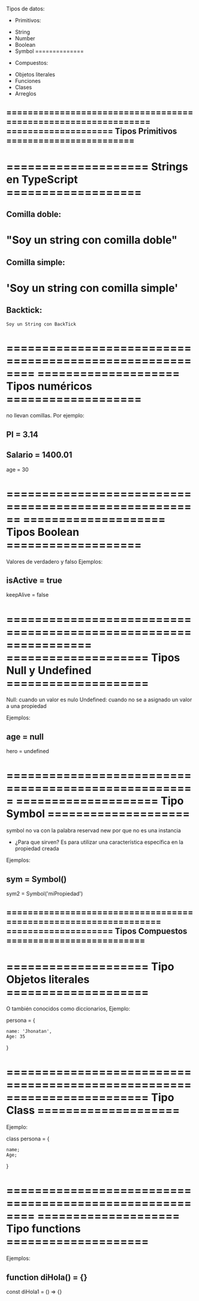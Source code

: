 Tipos de datos: 

- Primitivos:
* String
* Number
* Boolean
* Symbol
==============
- Compuestos:
* Objetos literales
* Funciones
* Clases
* Arreglos

==============================================================
==================== Tipos Primitivos ========================
--------------------------------------------------------------
==================== Strings en TypeScript ===================
==============================================================
Comilla doble:
--------------
"Soy un string con comilla doble"
==================================
Comilla simple:
---------------
'Soy un string con comilla simple'
==================================
Backtick:
---------
`Soy un String con BackTick`

========================================================
==================== Tipos numéricos ===================
========================================================
no llevan comillas.
Por ejemplo:

PI = 3.14
---------- 
Salario = 1400.01
-----------------
age = 30

======================================================
==================== Tipos Boolean ===================
======================================================
Valores de verdadero y falso
Ejemplos:

isActive = true
---------------
keepAlive = false

================================================================
==================== Tipos Null y Undefined ====================
================================================================
Null: cuando un valor es nulo
Undefined: cuando no se a asignado un valor a una propiedad

Ejemplos:

age = null
----------
hero = undefined

=====================================================
==================== Tipo Symbol ====================
=====================================================
symbol no va con la palabra reservad new por que no es una instancia
- ¿Para que sirven?
Es para utilizar una característica específica en la propiedad creada

Ejemplos:

sym = Symbol()
--------------
sym2 = Symbol('miPropiedad')

================================================================
==================== Tipos Compuestos ==========================
----------------------------------------------------------------
==================== Tipo Objetos literales ====================
================================================================
O también conocidos como diccionarios,
Ejemplo: 

persona = {

    name: 'Jhonatan',
    Age: 35

}

====================================================
==================== Tipo Class ====================
====================================================

Ejemplo:

class persona = {

    name;
    Age; 

}

========================================================
==================== Tipo functions ====================
========================================================

Ejemplos:

function diHola() = {} 
----------------------
const diHola1 = () => {}
